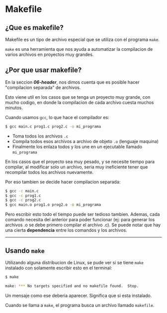 # Makefile

## ¿Que es makefile?

Makefile es un tipo de archivo especial que se utiliza con el programa ``make``.

``make`` es una herramienta que nos ayuda a automatizar la compilacion de varios archivos
en proyectos muy grandes.

## ¿Por que usar makefile?

En la seccion **_06-header_**, nos dimos cuenta que es posible hacer "compilacion separada" de archivos.

Esto viene util en los casos que se tenga un proyecto muy grande, con mucho codigo, en donde la
compilacion de cada archivo cuesta muchos minutos.

Cuando usamos ``gcc``, lo que hace el compilador es:

```bash
$ gcc main.c prog1.c prog2.c -o mi_programa
```

* Toma todos los archivos ``.c``
* Compila todos esos archivos a archivo de objeto ``.o`` (lenguaje maquina)
* Finalmente los enlaza todos y los une en un ejecutable llamado ``mi_programa``

En los casos que el proyecto sea muy pesado, y se necesite tiempo para compilar, al modificar solo un archivo, seria muy ineficiente tener que recompilar todos los archivos nuevamente.

Por eso tambien se decide hacer compilacion separada:

```bash
$ gcc -c main.c
$ gcc -c prog1.c
$ gcc -c prog2.c
$ gcc main.o prog1.o prog2.o -o mi_programa
```

Pero escribir esto todo el tiempo puede ser tedioso tambien. Ademas, cada comando necesita del anterior para poder funcionar (ej: para generar los archivos .o se debe primero compilar el archivo .c). Se puede notar que hay una cierta **dependencia** entre los comandos y los archivos.

---

## Usando ``make``

Utilizando alguna distribucion de Linux, se pude ver si se tiene ``make`` instalado con solamente escribir esto en el terminal:

```bash
$ make

make: *** No targets specified and no makefile found.  Stop.
```

Un mensaje como ese deberia aparecer. Significa que si esta instalado.

Cuando se llama a ``make``, el programa busca un archivo llamado ``makefile``.

